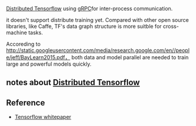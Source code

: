 [Distributed Tensorflow](https://github.com/tensorflow/tensorflow/tree/master/tensorflow/core/distributed_runtime#distributed-tensorflow)
using [gRPC](http://www.grpc.io/)for inter-process communication.

it doesn't support distribute training yet. Compared with other open source libraries, like Caffe, TF's data graph structure is
more suitble for cross-machine tasks.

Accoreding to http://static.googleusercontent.com/media/research.google.com/en//people/jeff/BayLearn2015.pdf， both data and model parallel are
needed to train large and powerful models quickly.

## notes about [Distributed Tensorflow](https://github.com/tensorflow/tensorflow/blob/master/tensorflow/g3doc/how_tos/distributed/index.md)



## Reference
 - [Tensorflow whitepaper](http://download.tensorflow.org/paper/whitepaper2015.pdf)
 
